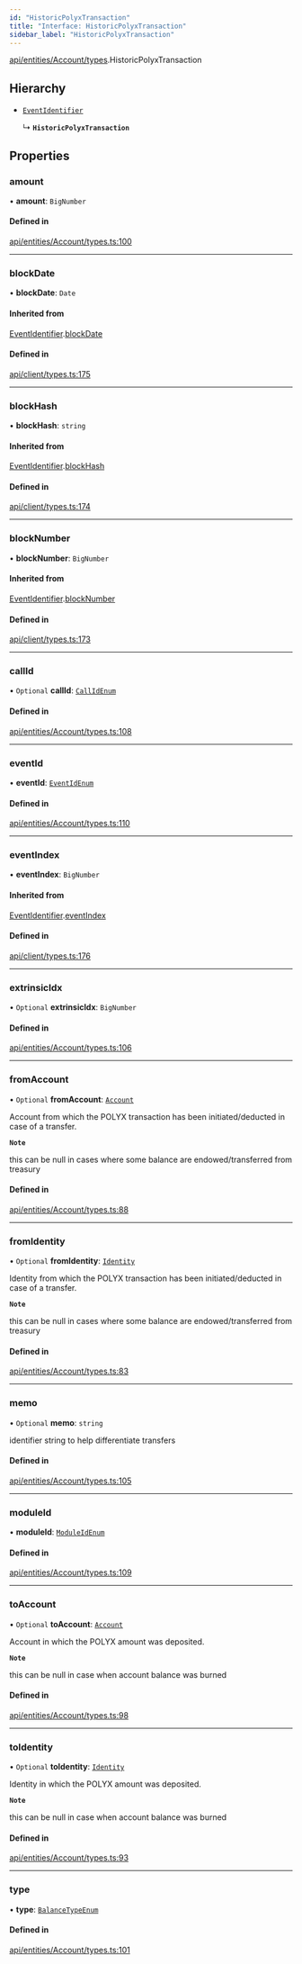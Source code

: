 ```yaml
---
id: "HistoricPolyxTransaction"
title: "Interface: HistoricPolyxTransaction"
sidebar_label: "HistoricPolyxTransaction"
---
```


[api/entities/Account/types](../../../../../../modules/API/Entities/Account/Types/Types.md).HistoricPolyxTransaction

## Hierarchy

- [`EventIdentifier`](../../../../Client/Types/EventIdentifier/EventIdentifier.md)

  ↳ **`HistoricPolyxTransaction`**

## Properties

### amount

• **amount**: `BigNumber`

#### Defined in

[api/entities/Account/types.ts:100](https://github.com/PolymeshAssociation/polymesh-sdk/blob/88db4a911/src/api/entities/Account/types.ts#L100)

___

### blockDate

• **blockDate**: `Date`

#### Inherited from

[EventIdentifier](../../../../Client/Types/EventIdentifier/EventIdentifier.md).[blockDate](../../../../Client/Types/EventIdentifier/EventIdentifier.md#blockdate)

#### Defined in

[api/client/types.ts:175](https://github.com/PolymeshAssociation/polymesh-sdk/blob/88db4a911/src/api/client/types.ts#L175)

___

### blockHash

• **blockHash**: `string`

#### Inherited from

[EventIdentifier](../../../../Client/Types/EventIdentifier/EventIdentifier.md).[blockHash](../../../../Client/Types/EventIdentifier/EventIdentifier.md#blockhash)

#### Defined in

[api/client/types.ts:174](https://github.com/PolymeshAssociation/polymesh-sdk/blob/88db4a911/src/api/client/types.ts#L174)

___

### blockNumber

• **blockNumber**: `BigNumber`

#### Inherited from

[EventIdentifier](../../../../Client/Types/EventIdentifier/EventIdentifier.md).[blockNumber](../../../../Client/Types/EventIdentifier/EventIdentifier.md#blocknumber)

#### Defined in

[api/client/types.ts:173](https://github.com/PolymeshAssociation/polymesh-sdk/blob/88db4a911/src/api/client/types.ts#L173)

___

### callId

• `Optional` **callId**: [`CallIdEnum`](../../../../../../enums/Types/CallIdEnum/CallIdEnum.md)

#### Defined in

[api/entities/Account/types.ts:108](https://github.com/PolymeshAssociation/polymesh-sdk/blob/88db4a911/src/api/entities/Account/types.ts#L108)

___

### eventId

• **eventId**: [`EventIdEnum`](../../../../../../enums/Types/EventIdEnum/EventIdEnum.md)

#### Defined in

[api/entities/Account/types.ts:110](https://github.com/PolymeshAssociation/polymesh-sdk/blob/88db4a911/src/api/entities/Account/types.ts#L110)

___

### eventIndex

• **eventIndex**: `BigNumber`

#### Inherited from

[EventIdentifier](../../../../Client/Types/EventIdentifier/EventIdentifier.md).[eventIndex](../../../../Client/Types/EventIdentifier/EventIdentifier.md#eventindex)

#### Defined in

[api/client/types.ts:176](https://github.com/PolymeshAssociation/polymesh-sdk/blob/88db4a911/src/api/client/types.ts#L176)

___

### extrinsicIdx

• `Optional` **extrinsicIdx**: `BigNumber`

#### Defined in

[api/entities/Account/types.ts:106](https://github.com/PolymeshAssociation/polymesh-sdk/blob/88db4a911/src/api/entities/Account/types.ts#L106)

___

### fromAccount

• `Optional` **fromAccount**: [`Account`](../../../../../../classes/API/Entities/Account/Account.md)

Account from which the POLYX transaction has been initiated/deducted in case of a transfer.

**`Note`**

this can be null in cases where some balance are endowed/transferred from treasury

#### Defined in

[api/entities/Account/types.ts:88](https://github.com/PolymeshAssociation/polymesh-sdk/blob/88db4a911/src/api/entities/Account/types.ts#L88)

___

### fromIdentity

• `Optional` **fromIdentity**: [`Identity`](../../../../../../classes/API/Entities/Identity/Identity.md)

Identity from which the POLYX transaction has been initiated/deducted in case of a transfer.

**`Note`**

this can be null in cases where some balance are endowed/transferred from treasury

#### Defined in

[api/entities/Account/types.ts:83](https://github.com/PolymeshAssociation/polymesh-sdk/blob/88db4a911/src/api/entities/Account/types.ts#L83)

___

### memo

• `Optional` **memo**: `string`

identifier string to help differentiate transfers

#### Defined in

[api/entities/Account/types.ts:105](https://github.com/PolymeshAssociation/polymesh-sdk/blob/88db4a911/src/api/entities/Account/types.ts#L105)

___

### moduleId

• **moduleId**: [`ModuleIdEnum`](../../../../../../enums/Types/ModuleIdEnum/ModuleIdEnum.md)

#### Defined in

[api/entities/Account/types.ts:109](https://github.com/PolymeshAssociation/polymesh-sdk/blob/88db4a911/src/api/entities/Account/types.ts#L109)

___

### toAccount

• `Optional` **toAccount**: [`Account`](../../../../../../classes/API/Entities/Account/Account.md)

Account in which the POLYX amount was deposited.

**`Note`**

this can be null in case when account balance was burned

#### Defined in

[api/entities/Account/types.ts:98](https://github.com/PolymeshAssociation/polymesh-sdk/blob/88db4a911/src/api/entities/Account/types.ts#L98)

___

### toIdentity

• `Optional` **toIdentity**: [`Identity`](../../../../../../classes/API/Entities/Identity/Identity.md)

Identity in which the POLYX amount was deposited.

**`Note`**

this can be null in case when account balance was burned

#### Defined in

[api/entities/Account/types.ts:93](https://github.com/PolymeshAssociation/polymesh-sdk/blob/88db4a911/src/api/entities/Account/types.ts#L93)

___

### type

• **type**: [`BalanceTypeEnum`](../../../../../../enums/Types/BalanceTypeEnum/BalanceTypeEnum.md)

#### Defined in

[api/entities/Account/types.ts:101](https://github.com/PolymeshAssociation/polymesh-sdk/blob/88db4a911/src/api/entities/Account/types.ts#L101)
